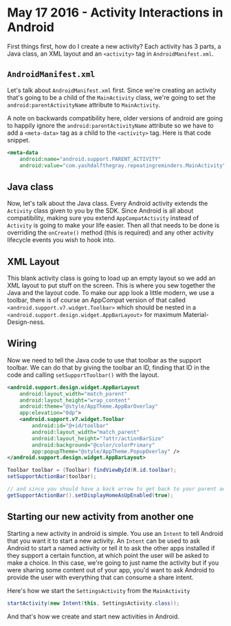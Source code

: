 # May 17 2016 - Activity Interactions in Android

First things first, how do I create a new activity? Each activity has 3 parts, a Java class, an XML layout and an `<activity>` tag in `AndroidManifest.xml`.

## `AndroidManifest.xml`

Let's talk about `AndroidManifest.xml` first. Since we're creating an activity that's going to be a child of the `MainActivity` class, we're going to set the `android:parentActivityName` attribute to `MainActivity`.

A note on backwards compatibility here, older versions of android are going to happily ignore the `android:parentActivityName` attribute so we have to add a `<meta-data>` tag as a child to the `<activity>` tag. Here is that code snippet.

```xml
<meta-data
    android:name="android.support.PARENT_ACTIVITY"
    android:value="com.yashdalfthegray.repeatingreminders.MainActivity" />
```

## Java class

Now, let's talk about the Java class. Every Android activity extends the `Activity` class given to you by the SDK. Since Android is all about compatibility, making sure you extend `AppCompatActivity` instead of `Activity` is going to make your life easier. Then all that needs to be done is overriding the `onCreate()` method (this is required) and any other activity lifecycle events you wish to hook into.

## XML Layout

This blank activity class is going to load up an empty layout so we add an XML layout to put stuff on the screen. This is where you sew together the Java and the layout code. To make our app look a little modern, we use a toolbar, there is of course an AppCompat version of that called `<android.support.v7.widget.Toolbar>` which should be nested in a `<android.support.design.widget.AppBarLayout>` for maximum Material-Design-ness.

## Wiring

Now we need to tell the Java code to use that toolbar as the support toolbar. We can do that by giving the toolbar an ID, finding that ID in the code and calling `setSupportToolbar()` with the layout.

```xml
<android.support.design.widget.AppBarLayout
    android:layout_width="match_parent"
    android:layout_height="wrap_content"
    android:theme="@style/AppTheme.AppBarOverlay"
    app:elevation="0dp">
    <android.support.v7.widget.Toolbar
        android:id="@+id/toolbar"
        android:layout_width="match_parent"
        android:layout_height="?attr/actionBarSize"
        android:background="@color/colorPrimary"
        app:popupTheme="@style/AppTheme.PopupOverlay" />
</android.support.design.widget.AppBarLayout>
```

```java
Toolbar toolbar = (Toolbar) findViewById(R.id.toolbar);
setSupportActionBar(toolbar);

// and since you should have a back arrow to get back to your parent activity
getSupportActionBar().setDisplayHomeAsUpEnabled(true);
```

## Starting our new activity from another one

Starting a new activity in android is simple. You use an `Intent` to tell Android that you want it to start a new activity. An `Intent` can be used to ask Android to start a named activity or tell it to ask the other apps installed if they support a certain function, at which point the user will be asked to make a choice. In this case, we're going to just name the activity but if you were sharing some content out of your app, you'd want to ask Android to provide the user with everything that can consume a share intent.

Here's how we start the `SettingsActivity` from the `MainActivity`

```java
startActivity(new Intent(this, SettingsActivity.class));
```

And that's how we create and start new activities in Android.
